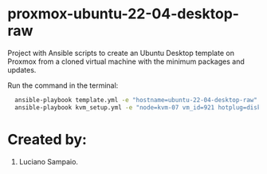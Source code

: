 # proxmox-ubuntu-22-04-desktop-raw
Project with Ansible scripts to create an Ubuntu Desktop template on Proxmox from a cloned virtual machine with the minimum packages and updates.

Run the command in the terminal:
```bash
  ansible-playbook template.yml -e "hostname=ubuntu-22-04-desktop-raw"
  ansible-playbook kvm_setup.yml -e "node=kvm-07 vm_id=921 hotplug=disk,network,cpu storage_pool=Ceph_Gold"
```

# Created by:

1. Luciano Sampaio.
